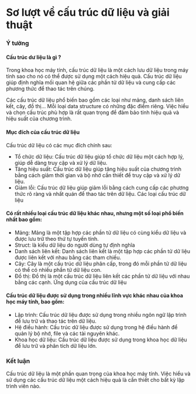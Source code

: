 # Sơ lượt về cấu trúc dữ liệu và giải thuật

<h3>
    Ý tưởng
</h3>

<h4>
    Cấu trúc dư liệu là gì ?
</h4>


Trong khoa học máy tính, cấu trúc dữ liệu là một cách lưu dữ liệu trong máy tính sao cho nó có thể được sử dụng một cách hiệu quả. Cấu trúc dữ liệu giúp định nghĩa mối quan hệ giữa các phần tử dữ liệu và cung cấp các phương thức để thao tác trên chúng.

Các cấu trúc dữ liệu phổ biến bao gồm các loại như mảng, danh sách liên kết, cây, đồ thị… Mỗi loại data structure có những đặc điểm riêng. Việc hiểu và chọn cấu trúc phù hợp là rất quan trọng để đảm bảo tính hiệu quả và hiệu suất của chương trình.

<h4>Mục đích của cấu trúc dữ liệu</h4>

Cấu trúc dữ liệu có các mục đích chính sau:

- Tổ chức dữ liệu: Cấu trúc dữ liệu giúp tổ chức dữ liệu một cách hợp lý, giúp dễ dàng truy cập và xử lý dữ liệu.
- Tăng hiệu suất: Cấu trúc dữ liệu giúp tăng hiệu suất của chương trình bằng cách giảm thời gian và bộ nhớ cần thiết để truy cập và xử lý dữ liệu.
- Giảm lỗi: Cấu trúc dữ liệu giúp giảm lỗi bằng cách cung cấp các phương thức rõ ràng và nhất quán để thao tác trên dữ liệu.
Các loại cấu trúc dữ liệu

<h4>Có rất nhiều loại cấu trúc dữ liệu khác nhau, nhưng một số loại phổ biến nhất bao gồm:</h4>

- Mảng: Mảng là một tập hợp các phần tử dữ liệu có cùng kiểu dữ liệu và được lưu trữ theo thứ tự tuyến tính.
- Struct: là kiểu dữ liệu do người dùng tự định nghĩa
- Danh sách liên kết: Danh sách liên kết là một tập hợp các phần tử dữ liệu được liên kết với nhau bằng các tham chiếu.
- Cây: Cây là một cấu trúc dữ liệu phân cấp, trong đó mỗi phần tử dữ liệu có thể có nhiều phần tử dữ liệu con.
- Đồ thị: Đồ thị là một cấu trúc dữ liệu liên kết các phần tử dữ liệu với nhau bằng các cạnh.
Ứng dụng của cấu trúc dữ liệu

<h4>Cấu trúc dữ liệu được sử dụng trong nhiều lĩnh vực khác nhau của khoa học máy tính, bao gồm:</h4>

- Lập trình: Cấu trúc dữ liệu được sử dụng trong nhiều ngôn ngữ lập trình để lưu trữ và thao tác trên dữ liệu.
- Hệ điều hành: Cấu trúc dữ liệu được sử dụng trong hệ điều hành để quản lý bộ nhớ, file và các tài nguyên khác.
- Khoa học dữ liệu: Cấu trúc dữ liệu được sử dụng trong khoa học dữ liệu để lưu trữ và phân tích dữ liệu lớn.

<h3>Kết luận</h3>

Cấu trúc dữ liệu là một phần quan trọng của khoa học máy tính. Việc hiểu và sử dụng các cấu trúc dữ liệu một cách hiệu quả là cần thiết cho bất kỳ lập trình viên nào.


